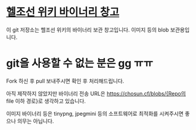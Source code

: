 [헬조선 위키 바이너리 창고](https://chosun.cf/wiki/)
===================

이 git 저장소는 헬조선 위키의 바이너리 보관 창고입니다. 이미지 등의 blob 보관용입니다.


# git을 사용할 수 없는 분은 gg ㅠㅠ

Fork 하신 후 pull 보내주시면 확인 후 처리해드립니다. 

아직 제작하지 않았지만 바이너리 전송 URL은 https://chosun.cf/blobs/{Repo의 file 이하 경로}로 생각하고 있습니다. 

이미지 바이너리 등은 tinypng, jpegmini 등의 소프트웨어로 최적화를 시켜주시면 좋으나 의무는 아닙니다.